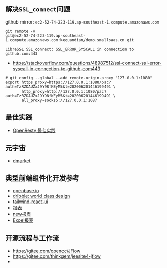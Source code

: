 ## 解决`SSL_connect`问题
github mirror: `ec2-52-74-223-119.ap-southeast-1.compute.amazonaws.com`
```shell
git remote -v
git@ec2-52-74-223-119.ap-southeast-1.compute.amazonaws.com:kequandian/demo.smallsaas.cn.git
```


`LibreSSL SSL_connect: SSL_ERROR_SYSCALL in connection to github.com:443`
- https://stackoverflow.com/questions/48987512/ssl-connect-ssl-error-syscall-in-connection-to-github-com443

```shell
# git config --global --add remote.origin.proxy "127.0.0.1:1080"
export https_proxy=https://127.0.0.1:1080/pac?auth=TzRZDAUZxJ9Y98fKEyM5&t=202006201446199491 \
       http_proxy=http://127.0.0.1:1080/pac?auth=TzRZDAUZxJ9Y98fKEyM5&t=202006201446199491 \
       all_proxy=socks5://127.0.0.1:1087
```

## 最佳实践
- [OpenResty 最佳实践](https://moonbingbing.gitbooks.io/openresty-best-practices)

## 元宇宙
- [dmarket](https://dmarket.com/)

## 典型前端组件化开发参考
- [openbase.io](https://openbase.io)
- [dribble: world class design](https://dribbble.com)
- [tailwind-react-ui](https://emortlock.github.io/tailwind-react-ui/)
- [报表](https://holo.poi.cat/youtube-channel)
- [new报表](https://vt.poi.cat/channel/subscribers)
- [Excel报表](https://www.other-levels.com/)

## 开源流程与工作流
- https://gitee.com/opencc/JFlow
- https://gitee.com/thinkgem/jeesite4-jflow
- 

